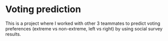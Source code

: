# Voting prediction
This is a project where I worked with other 3 teammates to predict voting preferences (extreme vs non-extreme, left vs right) by using social survey results. 
